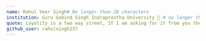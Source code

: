 ```yaml
---
name: Rahul Veer Singh# No longer than 28 characters
institution: Guru Gobind Singh Indraprastha University 🚩 # no longer than 58 characters
quote: Loyality is a two way street, If I am asking for it from you then you're getting it from me. # no longer than 100 characters, avoid using quotes(") to guarantee the format remains the same.
github_user: rahulsingh237
---
```


